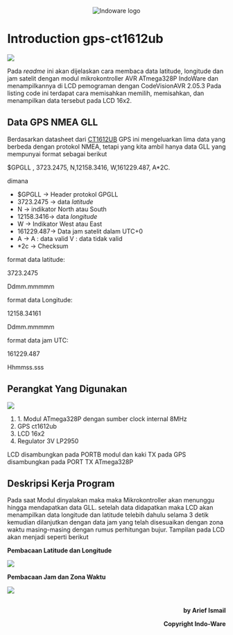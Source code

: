 <p align="center">
  <img src="https://indo-ware.com/logo/LOGONEW2.png" alt="Indoware logo"/>
</p>

# Introduction gps-ct1612ub

  <img align="middle" src="https://lh3.googleusercontent.com/U8BbwVDq1qoQIpUevqF-B64Ver6GkTOeiSkpAqmdpOhtz8tBcdv2FjQgheMJrcPF3zTNn23XHU2ZPWyRCJzQfu6ilk5Mu4I_70nT0RPOVmTcEdsGX1QuzFi_261BVqgfS5aM0MgtpRaLTKg-4rg6rqiIG_iBfZwqLqSKcYTlLy4e9qUGcPpCYYJJJ5Q7RUs4acwQKfQ2Lg0C_ddm3EP3CS42IZOTymhDSdnzk73mbQ9L2XO3bswvhQWo1XidKbBqppd3-IvdPPszttMpEQXc0msZShMc9aJzVnXljhIJDA0mIrj7e313oXOOfj-08JgNsz9ZQhCsqLuxgfJzc_dm1HBzPNWPSvA2xr49Btdg2uyslF8nXGiyhJswCvN3ihpS6MVsEuIO45aFJQlS_LtiK6nqgwFTnQrOViGrrWiCT24-F2-v4T6nh98loYHQf7-ePx-fET3Nj4jzNxWZ3hlEPMWvOC8DTMX8M0MDy1VLp0VyndHRb_CMmYQ0Avo3oTE_GY7jrxis0wnIsrLQHn6Jm7waIGMokr6aNPJxFsBk6m_EO8OCrVPUHGD3x2ESXG8gB57xvtVxzXDtls6Bp3UndroI6-WO0y5Ka0zehiiQyuMDf01Rf8w=w1366-h490-no"/>
<p>Pada <i>readme</i> ini akan dijelaskan cara membaca data latitude, longitude dan jam satelit dengan modul mikrokontroller AVR ATmega328P IndoWare dan menampilkannya di LCD pemograman dengan CodeVisionAVR 2.05.3 Pada listing code ini terdapat cara memisahkan memilih, memisahkan, dan menampilkan data tersebut pada LCD 16x2.</p>

## Data GPS NMEA GLL
<p>Berdasarkan datasheet dari <a href="https://raw.githubusercontent.com/SeeedDocument/Grove-GPS/master/res/E-1612-UB_Datasheets_Sheet.pdf">CT1612UB</a> GPS ini mengeluarkan lima data yang berbeda dengan protokol NMEA, tetapi yang kita ambil hanya data GLL yang mempunyai format sebagai berikut</p>

<p>$GPGLL , 3723.2475, N,12158.3416, W,161229.487, A*2C.</p>

<p>dimana</p>

<ul>
<li>$GPGLL    -> Header protokol GPGLL</li>
<li>3723.2475 -> data <i>latitude</i></li>
<li>N         -> indikator North atau South</li>
<li>12158.3416-> data <i>longitude</i></li>
<li>W         -> Indikator West atau East</li>
<li>161229.487-> Data jam satelit dalam UTC+0</li>
<li>A         -> A : data valid V : data tidak valid</li>
<li>*2c       -> Checksum</li>
</ul>

<p>format data latitude:</p>
<p>3723.2475</p>
<p>Ddmm.mmmmm</p>

<p>format data Longitude:</p>
<p>12158.34161</p>
<p>Ddmm.mmmmm</p>

<p>format data jam UTC:</p>
<p>161229.487</p>
<p>Hhmmss.sss</p>

## Perangkat Yang Digunakan
<img align="middle" src="https://lh3.googleusercontent.com/ZS723IVPzSMDAesGnyGehAhpeujc_DUZQxnX9KTWznYnYkw5rHCmlqyKrKkDq_MrFQN73f4WxZhefixeZWqho_f4AmeKtoKjCKqRHpNy8FiWEhzauzdq4XNTI6UVFCa8mFxq418xTwMvvGubVOjPs98LY1imOdjsxlTZLHS8ItDQKNanVsqS0EJXMabNlq9VBknaeTgNTn99ftIPP74NI0BX2eLc5Mt8HFVW3VRFdbm4UBD8amXS84MbzHQzTnWKM4QaPYRPDuaa-iBHfXuitt4XcIxU_FEJFZkzrsA0egMS20wd2urd-gSDBhNGgrwlbDI1epm_9WGjEY4_5bxhASHs8_NeVMPWDPio8L3mmTfkg8QIRxcX2BVFb-bRSB7fLMrTW02q778_-bpTkngyUV-bcOwniPL-WlTsiXr1RezbPO5C24khxwXgLDiZMc6JGysum08P9TJV1wATt87XGRgRIrcQauCIdlz0w961oP4oCXFWG10POf2IGrB_toiugOxEf_N-VHyPRjUgOhgPQdZO3VQxbMJCAvDv5G7kKcTm7CrVsWoNyPboWabPZhhsG1n0k-HODfyvH7TF7vOllGMtLS-iTEu_QjWyFsJaCWH0ZifzJ04=w943-h613-no"/>
<ol>
<li>1. Modul ATmega328P dengan sumber clock internal 8MHz</li>
<li>GPS ct1612ub</li>
<li>LCD 16x2</li>
<li>Regulator 3V LP2950</li>
</ol>

<p>LCD disambungkan pada PORTB modul dan kaki TX pada GPS disambungkan pada PORT TX ATmega328P</p>

## Deskripsi Kerja Program
<p>Pada saat Modul dinyalakan maka maka Mikrokontroller akan menunggu hingga mendapatkan data GLL. setelah data didapatkan maka LCD akan menampilkan data longitude dan latitude telebih dahulu selama 3 detik kemudian dilanjutkan dengan data jam yang telah disesuaikan dengan zona waktu masing-masing dengan rumus perhitungan bujur. Tampilan pada LCD akan menjadi seperti berikut</p>

<p><b>Pembacaan Latitude dan Longitude</b></p>
<img align="middle" src="https://lh3.googleusercontent.com/O-FYBNM5CH-HOuBQEkwXrEGFXCPEjWjjFNmYKY7nwqnv4f8LfmPP3alo--OhqgjxpWKSW7QE26nSR9ZwqAMxHFMk8vgQ3saoOqBac7ooHJPNRohrYi1jQJwCHcWqsxN9urGs5GRBMPBdKvlLCU9sCDAq9W7oDeW2FS5GgGSPXcCa4OmSeYROgOImn5OikaUzqL4_SxuMfU5Xc8dpndZhSAOb2pugewDthDXcHthNWAbpoLTmN7TAV2GUwReydzFGOj-cfrdb49-twOcuN62yHGLFYCYEYfFdH4G2HAg-dP2kSMnYGcnGH1TdoK-wW-fjooT8ffDItN0KoB9M8QU9AWkJDcphE3qugDYRMvmlA7t9xcuQI0Ygw6oCvWju_F8FAcK3yzTdMURMmiBrMdLZPBTVj84r6CiEpUO4t9OakzsMPPWX2BMpZhubx5NzmD4b78tT4rQ1BatORznBBMaHIrecyu4aUKZSBDKyz25UyTRND2xaA2r4LW7vQ8poG0g6mFZ73kOnKd8HWPw7EGy3P5xAdVv6dSKNdRhhkS81SqwOdEfR-hsEM9Q37SeJogt97UgNxoDlQCzbHIjRRPqVfoP77oWpCsjZJztmAVhaeWjl89Y=w1090-h613-no"/>

<p><b>Pembacaan Jam dan Zona Waktu</b></p>
<img align="middle" src="https://lh3.googleusercontent.com/2EX_PhnCzEt0oEff0Lw7D8rqmJEPtFUbZYA1sXnso7eZJNWT_5yC3XJ6Zl9H9x0K6kk_ZUzoT31TeZKhOdx2b6SEaQhK18VcAGfKgY95CUf8Cx7MWqEElIY7lmN9tVZ093eFfKEbxbczW3GvAfQsVyYMBRCahG5vK4Vw4ECoKTNeqa3KmV0MX5zvhnlvmuHaZ0G7CAep90_fQcFOQrOgQxS56_9-4MLofzsMC0Ah4j0B69i5a4_9CIaUYWR_i9PjwxDXpXOisHkCkwIQVOdTTcwu9hAl_3MliNwwK2HwBOTk_dr66BMvep2qWS-peoJKMElQqR3Nk3qiDK4jRuU2KvTfUvPUynA0MPmAwdOZZrSffL1dQhMT6zlaMUvU7LJJ1RrRuffBWJHhwcRxcFt78HO130GjIvY-pwsZ9sWEFtayP8TiSYNyBMBi9BEb2fyjaLWWwise9tWGMzQ8e1YQRYr08-0D7uRh93VBiCLhwVB6QDvL01ELuN2SiZjflTmRBUo05wjxhGA0E7Kn4SXXrnL5pBzJlAVsN9VeIXgYOLDSz-lgW_q0RD38l7_KDol0YNkB5unygG32FJjMOJTjNHNNqQ-PXdNcFLZvJs6n6uwc-1fB74Y=w1090-h613-no"/>

##
<p align="right" size"6"><b>by Arief Ismail</b></p>
<p align="right" size"6"><b>Copyright Indo-Ware</b></p>
